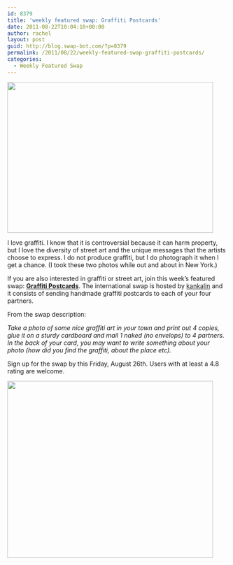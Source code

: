 ```yaml
---
id: 8379
title: 'weekly featured swap: Graffiti Postcards'
date: 2011-08-22T10:04:10+00:00
author: rachel
layout: post
guid: http://blog.swap-bot.com/?p=8379
permalink: /2011/08/22/weekly-featured-swap-graffiti-postcards/
categories:
  - Weekly Featured Swap
---
```

[<img src="http://blog.swap-bot.com/wp-content/uploads/2011/08/graffiti1.jpg" alt="" title="graffiti" width="470" height="345" class="alignnone size-full wp-image-8381" srcset="http://blog.swap-bot.com/wp-content/uploads/2011/08/graffiti1-300x220.jpg 300w, http://blog.swap-bot.com/wp-content/uploads/2011/08/graffiti1.jpg 470w" sizes="(max-width: 470px) 100vw, 470px" />](http://www.flickr.com/photos/rlj/5344293964/in/set-72157602147453271)

I love graffiti. I know that it is controversial because it can harm property, but I love the diversity of street art and the unique messages that the artists choose to express. I do not produce graffiti, but I do photograph it when I get a chance. (I took these two photos while out and about in New York.) 

If you are also interested in graffiti or street art, join this week&#8217;s featured swap: [**Graffiti Postcards**](http://www.swap-bot.com/swap/show/97595). The international swap is hosted by [kankalin](http://www.swap-bot.com/user:kankalin) and it consists of sending handmade graffiti postcards to each of your four partners.

From the swap description: 

_Take a photo of some nice graffiti art in your town and print out 4 copies, glue it on a sturdy cardboard and mail 1 naked (no envelops) to 4 partners. In the back of your card, you may want to write something about your photo (how did you find the graffiti, about the place etc)._

Sign up for the swap by this Friday, August 26th. Users with at least a 4.8 rating are welcome.

[<img src="http://blog.swap-bot.com/wp-content/uploads/2011/08/graffiti2.jpg" alt="" title="graffiti" width="470" height="405" class="alignnone size-full wp-image-8380" srcset="http://blog.swap-bot.com/wp-content/uploads/2011/08/graffiti2-300x258.jpg 300w, http://blog.swap-bot.com/wp-content/uploads/2011/08/graffiti2.jpg 470w" sizes="(max-width: 470px) 100vw, 470px" />](http://www.flickr.com/photos/rlj/5966955879/in/set-72157602147453271/)